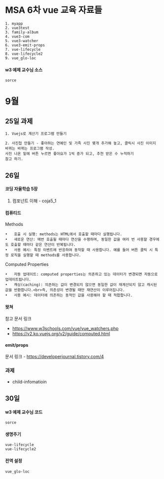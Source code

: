 # MSA 6차 vue 교육 자료들

    1. myapp
    2. vue3test
    3. family-album
    4. vue3-com
    5. vue3-watcher
    6. vue3-emit-props
    7. vue-lifecycle
    8. vue-lifecycle2
    9. vue_glo-loc

#### w3 예제 교수님 소스

    sorce

# 9월
## 25일 과제

    1. Vuejs로 계산기 프로그램 만들기

    2. 사진첩 만들기 - 좋아하는 연예인 및 가족 사진 몇개 추가해 놓고, 클릭시 사진 이미지 바뀌는 바뀌는 프로그램 작성.
    사진 나온 밑에 버튼 누르면 좋아요가 1씩 증가 되고, 추천 받은 수 누적하기
    참고 하기.

## 26일 
#### 코딩 자율학습 5장
1. 컴포넌트 이해 - coja5_1
#### 컴퓨티드
Methods

    •	호출 시 실행: methods는 HTML에서 호출할 때마다 실행됩니다.
	•	새로운 연산: 매번 호출될 때마다 연산을 수행하며, 동일한 값을 여러 번 사용할 경우에도 호출할 때마다 같은 연산이 반복됩니다.
	•	사용 예시: 특정 이벤트에 반응하여 동작할 때 사용합니다. 예를 들어 버튼 클릭 시 특정 로직을 실행할 때 methods를 사용합니다.
Computed Properties

	•	자동 업데이트: computed properties는 의존하고 있는 데이터가 변경되면 자동으로 업데이트됩니다.
	•	캐싱(caching): 의존하는 값이 변경되지 않으면 동일한 값이 재계산되지 않고 캐시된 값을 반환합니다.<br>즉, 의존성이 변경될 때만 재연산이 이루어집니다.
	•	사용 예시: 데이터에 의존하는 동적인 값을 사용해야 할 때 적합합니다.

#### 왓쳐
참고 문서 링크
- https://www.w3schools.com/vue/vue_watchers.php
- https://v2.ko.vuejs.org/v2/guide/computed.html

#### emit/props
문서 링크 - https://developerjournal.tistory.com/4

### 과제 
- child-infomatioin

## 30일
#### w3 예제 교수님 코드
    sorce

#### 생명주기
    vue-lifecycle
    vue-lifecycle2

#### 전역 설정
    vue_glo-loc
